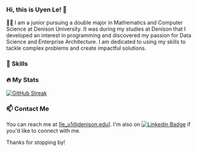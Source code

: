 ### Hi, this is Uyen Le! 👋

:woman_technologist: I am a junior pursuing a double major in Mathematics and Computer Science at Denison University. It was during my studies at Denison that I developed an interest in programming and discovered my passion for Data Science and Enterprise Architecture. I am dedicated to using my skills to tackle complex problems and create impactful solutions.

### 🚀 Skills



### :fire: My Stats 

[![GitHub Streak](http://github-readme-streak-stats.herokuapp.com?user=uyenle-gh&theme=dark&background=000000)](https://git.io/streak-stats)

### 📫 Contact Me

You can reach me at [le_u1@denison.edu]. I'm also on [![Linkedin Badge](https://img.shields.io/badge/-UyenLe-blue?style=flat&logo=Linkedin&logoColor=white)](https://www.linkedin.com/in/uyenle02/) if you'd like to connect with me.

Thanks for stopping by!

<!--
**uyenle-gh/uyenle-gh** is a ✨ _special_ ✨ repository because its `README.md` (this file) appears on your GitHub profile.

Here are some ideas to get you started:

- 🔭 I’m currently working on ...
- 🌱 I’m currently learning ...
- 👯 I’m looking to collaborate on ...
- 🤔 I’m looking for help with ...
- 💬 Ask me about ...
- 📫 How to reach me: ...
- 😄 Pronouns: ...
- ⚡ Fun fact: ...
-->
